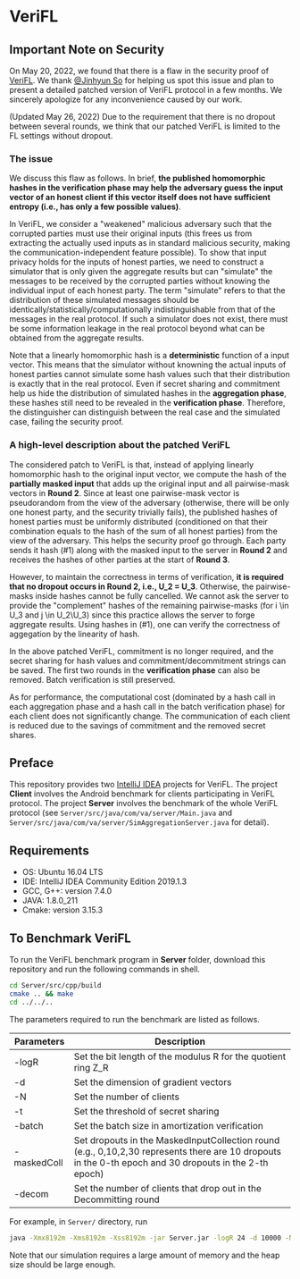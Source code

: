 # VeriFL

## Important Note on Security

On May 20, 2022, we found that there is a flaw in the security proof of [VeriFL](https://ieeexplore.ieee.org/document/9285303). We thank [@Jinhyun So](https://jinhyun-so.github.io/) for helping us spot this issue and plan to present a detailed patched version of VeriFL protocol in a few months. We sincerely apologize for any inconvenience caused by our work.

(Updated May 26, 2022) Due to the requirement that there is no dropout between several rounds, we think that our patched VeriFL is limited to the FL settings without dropout. 

### The issue

We discuss this flaw as follows. In brief, **the published homomorphic hashes in the verification phase may help the adversary guess the input vector of an honest client if this vector itself does not have sufficient entropy (i.e., has only a few possible values)**.

In VeriFL, we consider a "weakened" malicious adversary such that the corrupted parties must use their original inputs (this frees us from extracting the actually used inputs as in standard malicious security, making the communication-independent feature possible). To show that input privacy holds for the inputs of honest parties, we need to construct a simulator that is only given the aggregate results but can "simulate" the messages to be received by the corrupted parties without knowing the individual input of each honest party. The term "simulate" refers to that the distribution of these simulated messages should be identically/statistically/computationally indistinguishable from that of the messages in the real protocol. If such a simulator does not exist, there must be some information leakage in the real protocol beyond what can be obtained from the aggregate results.

Note that a linearly homomorphic hash is a **deterministic** function of a input vector. This means that the simulator without knowning the actual inputs of honest parties cannot simulate some hash values such that their distribution is exactly that in the real protocol. Even if secret sharing and commitment help us hide the distribution of simulated hashes in the **aggregation phase**, these hashes still need to be revealed in the **verification phase**. Therefore, the distinguisher can distinguish between the real case and the simulated case, failing the security proof.

### A high-level description about the patched VeriFL
The considered patch to VeriFL is that, instead of applying linearly homomorphic hash to the original input vector, we compute the hash of the **partially masked input** that adds up the original input and all pairwise-mask vectors in **Round 2**. Since at least one pairwise-mask vector is pseudorandom from the view of the adversary (otherwise, there will be only one honest party, and the security trivially fails), the published hashes of honest parties must be uniformly distributed (conditioned on that their combination equals to the hash of the sum of all honest parties) from the view of the adversary. This helps the security proof go through. Each party sends it hash (#1) along with the masked input to the server in **Round 2** and receives the hashes of other parties at the start of **Round 3**.

However, to maintain the correctness in terms of verification, **it is required that no dropout occurs in Round 2, i.e., U_2 = U_3**. Otherwise, the pairwise-masks inside hashes cannot be fully cancelled. We cannot ask the server to provide the "complement" hashes of the remaining pairwise-masks (for i \in U_3 and j \in U_2\U_3) since this practice allows the server to forge aggregate results. Using hashes in (#1), one can verify the correctness of aggegation by the linearity of hash.

In the above patched VeriFL, commitment is no longer required, and the secret sharing for hash values and commitment/decommitment strings can be saved. The first two rounds in the **verification phase** can also be removed. Batch verification is still preserved.

As for performance, the computational cost (dominated by a hash call in each aggregation phase and a hash call in the batch verification phase) for each client does not significantly change. The communication of each client is reduced due to the savings of commitment and the removed secret shares.

## Preface

This repository provides two [IntelliJ IDEA](https://www.jetbrains.com/idea/download/) projects for VeriFL. The project **Client** involves the Android benchmark for clients participating in VeriFL protocol. The project **Server** involves the benchmark of the whole VeriFL protocol (see `Server/src/java/com/va/server/Main.java` and `Server/src/java/com/va/server/SimAggregationServer.java` for detail).


## Requirements
- OS: Ubuntu 16.04 LTS
- IDE: IntelliJ IDEA Community Edition 2019.1.3
- GCC, G++: version 7.4.0
- JAVA: 1.8.0_211
- Cmake: version 3.15.3

## To Benchmark VeriFL

To run the VeriFL benchmark program in **Server** folder, download this repository and run the following commands in shell.
```bash
cd Server/src/cpp/build
cmake .. && make
cd ../../..
```
The parameters required to run the benchmark are listed as follows.

| Parameters  | Description
| ---------   | -------- 
| -logR       | Set the bit length of the modulus R for the quotient ring Z_R
| -d          | Set the dimension of gradient vectors
| -N          | Set the number of clients
| -t          | Set the threshold of secret sharing
| -batch      | Set the batch size in amortization verification
| -maskedColl | Set dropouts in the MaskedInputCollection round (e.g., 0,10,2,30 represents there are 10 dropouts in the 0-th epoch and 30 dropouts in the 2-th epoch)
| -decom      | Set the number of clients that drop out in the Decommitting round
 
For example, in `Server/` directory, run
```bash
java -Xmx8192m -Xms8192m -Xss8192m -jar Server.jar -logR 24 -d 10000 -N 100 -t 25 -batch 1 -maskedColl 0,0 -decom 0
```
Note that our simulation requires a large amount of memory and the heap size should be large enough.
